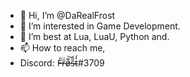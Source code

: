 - 👋 Hi, I’m @DaRealFrost
- 👀 I’m interested in Game Development.
- 🌱 I’m best at Lua, LuaU, Python and.
- 📫 How to reach me,
- Discord: F̶̒͘ȓ̶̈ø̵͌͝s̵̎̑t̴̓́#3709
